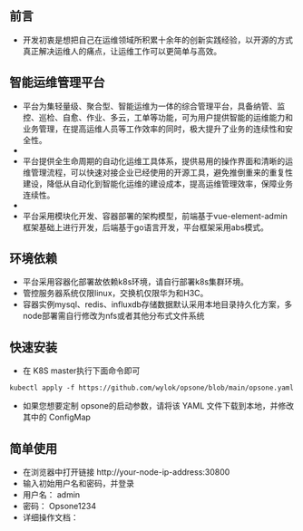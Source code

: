 ## 前言
- 开发初衷是想把自己在运维领域所积累十余年的创新实践经验，以开源的方式真正解决运维人的痛点，让运维工作可以更简单与高效。
## 智能运维管理平台
- 平台为集轻量级、聚合型、智能运维为一体的综合管理平台，具备纳管、监控、巡检、自愈、作业、多云，工单等功能，可为用户提供智能的运维能力和业务管理，在提高运维人员等工作效率的同时，极大提升了业务的连续性和安全性。
- 
- 平台提供全生命周期的自动化运维工具体系，提供易用的操作界面和清晰的运维管理流程，可以快速对接企业已经使用的开源工具，避免推倒重来的重复性建设，降低从自动化到智能化运维的建设成本，提高运维管理效率，保障业务连续性。
- 
- 平台采用模块化开发、容器部署的架构模型，前端基于vue-element-admin框架基础上进行开发，后端基于go语言开发，平台框架采用abs模式。 

## 环境依赖 
- 平台采用容器化部署故依赖k8s环境，请自行部署k8s集群环境。
- 管控服务器系统仅限linux，交换机仅限华为和H3C。  
- 容器实例mysql、redis、influxdb存储数据默认采用本地目录持久化方案，多node部署需自行修改为nfs或者其他分布式文件系统 
## 快速安装
- 在 K8S master执行下面命令即可
```
kubectl apply -f https://github.com/wylok/opsone/blob/main/opsone.yaml 
```
- 如果您想要定制 opsone的启动参数，请将该 YAML 文件下载到本地，并修改其中的 ConfigMap
## 简单使用
- 在浏览器中打开链接 http://your-node-ip-address:30800 
- 输入初始用户名和密码，并登录
- 用户名： admin 
- 密码： Opsone1234 
- 详细操作文档：

